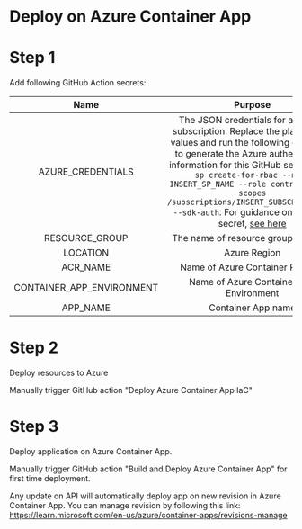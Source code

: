 Deploy on Azure Container App
==============================

# Step 1

Add following GitHub Action secrets:

|       Name        |                                                                                                                                                                                                                                                          Purpose                                                                                                                                                                                                                                                        |
|:-----------------:|:-----------------------------------------------------------------------------------------------------------------------------------------------------------------------------------------------------------------------------------------------------------------------------------------------------------------------------------------------------------------------------------------------------------------------------------------------------------------------------------------------------------------------:|
| AZURE_CREDENTIALS | The JSON credentials for an Azure subscription. Replace the placeholder values and run the following command to generate the Azure authentication information for this GitHub secret `az ad sp create-for-rbac --name INSERT_SP_NAME --role contributor --scopes /subscriptions/INSERT_SUBSCRIPTION_ID --sdk-auth`. For guidance on adding a secret, [see here](https://docs.microsoft.com/azure/developer/github/connect-from-azure?tabs=azure-portal%2Cwindows#create-a-service-principal-and-add-it-as-a-github-secret) |
|  RESOURCE_GROUP   |                                                                                                                                                                                                                                            The name of resource group to create                                                                                                                                                                                                                                         |
|     LOCATION      |                                                                                                                                                                                                                                                        Azure Region                                                                                                                                                                                                                                                     |
|  ACR_NAME   |                                                                                                                                                                                                                                             Name of Azure Container Registry                                                                                                                                                                                                                                            |
|  CONTAINER_APP_ENVIRONMENT   |                                                                                                   Name of Azure Container App Environment |
|  APP_NAME   |                                                                                                              Container App name    |


# Step 2

Deploy resources to Azure 

Manually trigger GitHub action "Deploy Azure Container App IaC"

# Step 3

Deploy application on Azure Container App.

Manually trigger GitHub action "Build and Deploy Azure Container App" for first time deployment. 

Any update on API will automatically deploy app on new revision in Azure Container App. You can manage revision by following this link: https://learn.microsoft.com/en-us/azure/container-apps/revisions-manage  




